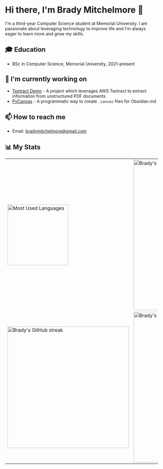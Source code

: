 # Hi there, I'm Brady Mitchelmore 👋

I'm a third-year Computer Science student at Memorial University. I am passionate about leveraging technology to improve life and I'm always eager to learn more and grow my skills.

## 🎓 Education

- BSc in Computer Science, Memorial University, 2021-present

## 🌱 I'm currently working on

- [Textract Demo](https://github.com/Bmitch44/textract-demo.git) - A project which leverages AWS Textract to extract information from unstructured PDF documents
- [PyCanvas](https://github.com/Bmitch44/PyCanvas) - A programmatic way to create `.canvas` files for Obsidian.md

## 📫 How to reach me

- Email: bradymitchelmore@gmail.com

## 📊 My Stats

<table>
  <tr>
    <td><img src="https://github-readme-stats.vercel.app/api/top-langs/?username=Bmitch44&layout=compact&theme=dark" alt="Most Used Languages" height="200px width="400px" ></td>
    <td><img src="https://github-readme-stats.vercel.app/api?username=Bmitch44&show_icons=true&theme=radical" alt="Brady's GitHub stats" width="495px"></td>
  </tr>
  <tr>
    <td><img src="https://github-readme-streak-stats.herokuapp.com/?user=Bmitch44&theme=radical" alt="Brady's GitHub streak" width="400px"></td>
    <td><img src="https://github-readme-activity-graph.vercel.app/graph?username=Bmitch44&theme=dracula" alt="Brady's GitHub activity graph" width="495px"></td>
  </tr>
</table>


